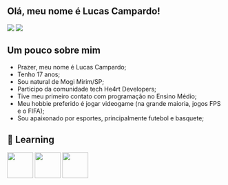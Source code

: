 ## Olá, meu nome é Lucas Campardo!

<div>
<a href="#"><img src="https://github-readme-stats.vercel.app/api?username=LukeCampardo&theme=blue-green"></a>
<a href="#"><img src="https://github-readme-stats.vercel.app/api/top-langs/?username=LukeCampardo&theme=blue-green"></a>
</div>

## Um pouco sobre mim
* Prazer, meu nome é Lucas Campardo;
* Tenho 17 anos;
* Sou natural de Mogi Mirim/SP;
* Participo da comunidade tech He4rt Developers;
* Tive meu primeiro contato com programação no Ensino Médio;
* Meu hobbie preferido é jogar videogame (na grande maioria, jogos FPS e o FIFA);
* Sou apaixonado por esportes, principalmente futebol e basquete;

## :open_book: Learning

<div>
<a href="#"><img src="https://cdn.jsdelivr.net/gh/devicons/devicon/icons/c/c-original.svg" target="_blank" height=60 width=60></a>
<a href="#"><img src="https://cdn.jsdelivr.net/gh/devicons/devicon/icons/cplusplus/cplusplus-original.svg" target="_blank" height=60 width=60></a>
<a href="#"><img src="https://user-images.githubusercontent.com/25181517/192108372-f71d70ac-7ae6-4c0d-8395-51d8870c2ef0.png" target="_blank" width=60 height=60></a>
<div>
  
  
